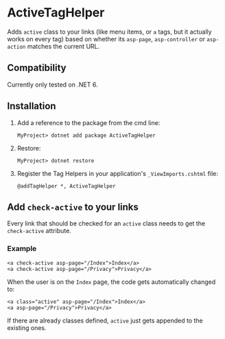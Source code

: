 # ActiveTagHelper

Adds `active` class to your links (like menu items, or `a` tags, but it actually works on every tag) based on whether its `asp-page`, `asp-controller` or `asp-action` matches the current URL.

## Compatibility
Currently only tested on .NET 6.

## Installation
1. Add a reference to the package from the cmd line:
    ```
    MyProject> dotnet add package ActiveTagHelper
    ```
2. Restore:
    ```
    MyProject> dotnet restore
    ```
3. Register the Tag Helpers in your application's `_ViewImports.cshtml` file:
    ```
   @addTagHelper *, ActiveTagHelper
    ```
## Add `check-active` to your links
Every link that should be checked for an `active` class needs to get the `check-active` attribute.

### Example

```razor
<a check-active asp-page="/Index">Index</a>
<a check-active asp-page="/Privacy">Privacy</a>
```
When the user is on the `Index` page, the code gets automatically changed to:
```razor
<a class="active" asp-page="/Index">Index</a>
<a asp-page="/Privacy">Privacy</a>
```
If there are already classes defined, `active` just gets appended to the existing ones.